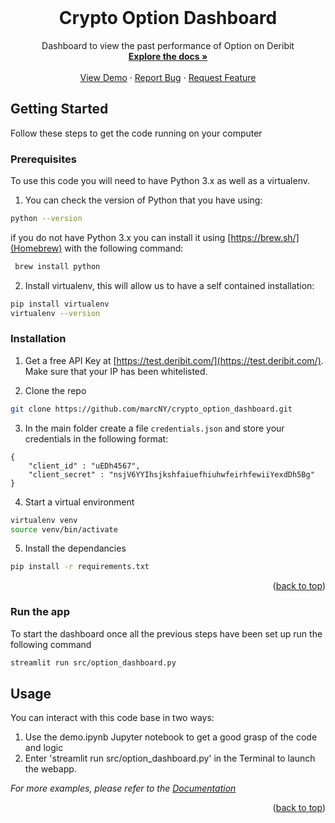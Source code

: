 <!-- PROJECT LOGO -->
<br />
<div align="center">
  <!-- <a href="https://github.com/github_username/repo_name">
    <img src="images/logo.png" alt="Logo" width="80" height="80">
  </a> -->

<h1 align="center">Crypto Option Dashboard</h1>

  <p align="center">
    Dashboard to view the past performance of Option on Deribit
    <br />
    <a href="https://github.com/marcNY/crypto_option_dashboard"><strong>Explore the docs »</strong></a>
    <br />
    <br />
    <a href="https://github.com/marcNY/crypto_option_dashboard">View Demo</a>
    ·
    <a href="https://github.com/marcNY/crypto_option_dashboard/issues">Report Bug</a>
    ·
    <a href="https://github.com/marcNY/crypto_option_dashboard/issues">Request Feature</a>
  </p>
</div>


<!-- GETTING STARTED -->
## Getting Started

Follow these steps to get the code running on your computer


### Prerequisites

To use this code you will need to have Python 3.x as well as a virtualenv.
1. You can check the version of Python that you have using:
```sh
python --version
```
if you do not have Python 3.x you can install it using [https://brew.sh/](Homebrew) with the following command:
```sh
 brew install python
```

2. Install virtualenv, this will allow us to have a self contained installation:
```sh
pip install virtualenv
virtualenv --version
```

### Installation

1. Get a free API Key at [https://test.deribit.com/](https://test.deribit.com/).
Make sure that your IP has been whitelisted.

2. Clone the repo
```sh
git clone https://github.com/marcNY/crypto_option_dashboard.git
```

3. In the main folder create a file `credentials.json` and store your credentials in the following format:
```
{
    "client_id" : "uEDh4567",
    "client_secret" : "nsjV6YYIhsjkshfaiuefhiuhwfeirhfewiiYexdDh5Bg"
}
```

4. Start a virtual environment
```sh 
virtualenv venv
source venv/bin/activate
```
5. Install the dependancies
```sh 
pip install -r requirements.txt
```

<p align="right">(<a href="#top">back to top</a>)</p>

### Run the app

To start the dashboard once all the previous steps have been set up run the following command
```sh
streamlit run src/option_dashboard.py
```
<!-- USAGE EXAMPLES -->
## Usage

You can interact with this code base in two ways:
1) Use the demo.ipynb Jupyter notebook to get a good grasp of the code and logic
2) Enter 'streamlit run src/option_dashboard.py' in the Terminal to launch the webapp.

_For more examples, please refer to the [Documentation](https://example.com)_

<p align="right">(<a href="#top">back to top</a>)</p>

